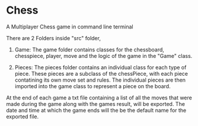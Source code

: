 # Chess
A Multiplayer Chess game in command line terminal

There are 2 Folders inside "src" folder,

1. Game: The game folder contains classes for the chessboard, chesspiece, player, move and the logic of the game in the "Game" class.

2. Pieces: The pieces folder contains an individual class for each type of piece. These pieces are a subclass of the chessPiece, with each piece contatining its own move set and rules. The individual pieces are then imported into the game class to represent a piece on the board.

At the end of each game a txt file containing a list of all the moves that were made during the game along with the games result, will be exported. The date and time at which the game ends will the be the default name for the exported file.
